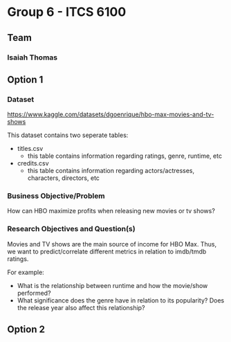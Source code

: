 # Group 6 - ITCS 6100

## Team
### Isaiah Thomas


## Option 1

### Dataset
https://www.kaggle.com/datasets/dgoenrique/hbo-max-movies-and-tv-shows

This dataset contains two seperate tables:
- titles.csv
  - this table contains information regarding ratings, genre, runtime, etc
- credits.csv
  - this table contains information regarding actors/actresses, characters, directors, etc
  
### Business Objective/Problem
How can HBO maximize profits when releasing new movies or tv shows?

### Research Objectives and Question(s)
Movies and TV shows are the main source of income for HBO Max. 
Thus, we want to predict/correlate different metrics in relation to imdb/tmdb ratings.

For example:
- What is the relationship between runtime and how the movie/show performed?
- What significance does the genre have in relation to its popularity? Does the release year also affect this relationship?

## Option 2

